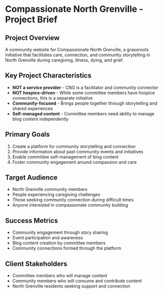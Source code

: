 
# Compassionate North Grenville - Project Brief

## Project Overview
A community website for Compassionate North Grenville, a grassroots initiative that facilitates care, connection, and community storytelling in North Grenville during caregiving, illness, dying, and grief.

## Key Project Characteristics
- **NOT a service provider** - CNG is a facilitator and community connector
- **NOT hospice-driven** - While some committee members have hospice connections, this is a separate initiative
- **Community-focused** - Brings people together through storytelling and shared experiences
- **Self-managed content** - Committee members need ability to manage blog content independently

## Primary Goals
1. Create a platform for community storytelling and connection
2. Provide information about past community events and initiatives
3. Enable committee self-management of blog content
4. Foster community engagement around compassion and care

## Target Audience
- North Grenville community members
- People experiencing caregiving challenges
- Those seeking community connection during difficult times
- Anyone interested in compassionate community building

## Success Metrics
- Community engagement through story sharing
- Event participation and awareness
- Blog content creation by committee members
- Community connections formed through the platform

## Client Stakeholders
- Committee members who will manage content
- Community members who will consume and contribute content
- North Grenville residents seeking support and connection
